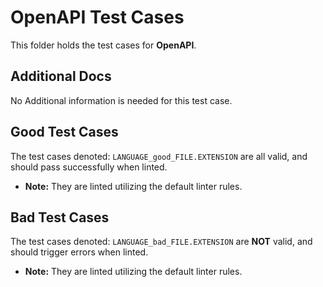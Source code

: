 # OpenAPI Test Cases
This folder holds the test cases for **OpenAPI**.  

## Additional Docs
No Additional information is needed for this test case.

## Good Test Cases
The test cases denoted: `LANGUAGE_good_FILE.EXTENSION` are all valid, and should pass successfully when linted.
- **Note:** They are linted utilizing the default linter rules.

## Bad Test Cases
The test cases denoted: `LANGUAGE_bad_FILE.EXTENSION` are **NOT** valid, and should trigger errors when linted.
- **Note:** They are linted utilizing the default linter rules.
